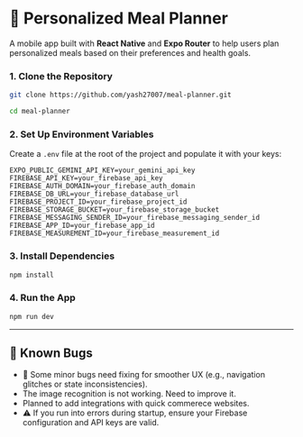 
# 🥗 Personalized Meal Planner

A mobile app built with **React Native** and **Expo Router** to help users plan personalized meals based on their preferences and health goals.


### 1. Clone the Repository

```bash
git clone https://github.com/yash27007/meal-planner.git

cd meal-planner
```

### 2. Set Up Environment Variables

Create a `.env` file at the root of the project and populate it with your keys:

```env
EXPO_PUBLIC_GEMINI_API_KEY=your_gemini_api_key
FIREBASE_API_KEY=your_firebase_api_key
FIREBASE_AUTH_DOMAIN=your_firebase_auth_domain
FIREBASE_DB_URL=your_firebase_database_url
FIREBASE_PROJECT_ID=your_firebase_project_id
FIREBASE_STORAGE_BUCKET=your_firebase_storage_bucket
FIREBASE_MESSAGING_SENDER_ID=your_firebase_messaging_sender_id
FIREBASE_APP_ID=your_firebase_app_id
FIREBASE_MEASUREMENT_ID=your_firebase_measurement_id
```

### 3. Install Dependencies

```bash
npm install
```

### 4. Run the App

```bash
npm run dev
```

---

## 🧪 Known Bugs

- 🔧 Some minor bugs need fixing for smoother UX (e.g., navigation glitches or state inconsistencies).
- The image recognition is not working. Need to improve it. 
- Planned to add integrations with quick commerece websites. 
- ⚠️ If you run into errors during startup, ensure your Firebase configuration and API keys are valid.


